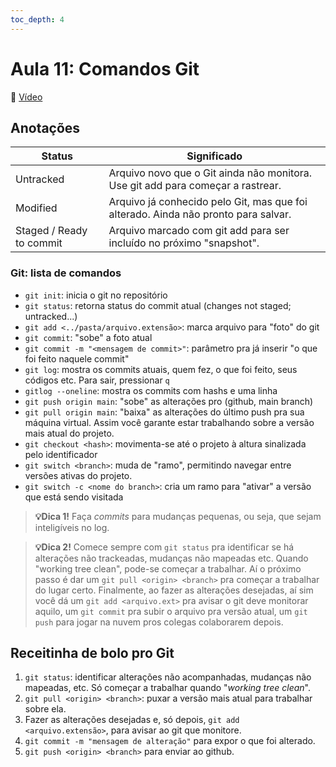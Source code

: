 ```yaml
---
toc_depth: 4
---
```


# Aula 11: Comandos Git
🔗 [Vídeo](https://www.youtube.com/watch?v=KiV-_U4JKEs)

## Anotações

| Status                   | Significado                                                                 |
|--------------------------|-----------------------------------------------------------------------------|
| Untracked                | Arquivo novo que o Git ainda não monitora. Use git add para começar a rastrear. |
| Modified                 | Arquivo já conhecido pelo Git, mas que foi alterado. Ainda não pronto para salvar. |
| Staged / Ready to commit | Arquivo marcado com git add para ser incluído no próximo "snapshot".        |

### Git: lista de comandos

- `git init`: inicia o git no repositório
- `git status`: retorna status do commit atual (changes not staged; untracked...)
- `git add <../pasta/arquivo.extensão>`: marca arquivo para "foto" do git
- `git commit`: "sobe" a foto atual
- `git commit -m "<mensagem de commit>"`: parâmetro pra já inserir "o que foi feito naquele commit"
- `git log`: mostra os commits atuais, quem fez, o que foi feito, seus códigos etc. Para sair, pressionar `q`
- `gitlog --oneline`: mostra os commits com hashs e uma linha
- `git push origin main`: "sobe" as alterações pro <origin main> (github, main branch)
- `git pull origin main`: "baixa" as alterações do último push pra sua máquina virtual. Assim você garante estar trabalhando sobre a versão mais atual do projeto.
- `git checkout <hash>`: movimenta-se até o projeto à altura sinalizada pelo identificador <hash>
- `git switch <branch>`: muda de "ramo", permitindo navegar entre versões ativas do projeto.
- `git switch -c <nome do branch>`: cria um ramo para "ativar" a versão <hash> que está sendo visitada

> **💡Dica 1!** Faça _commits_ para mudanças pequenas, ou seja, que sejam inteligíveis no log.


> **💡Dica 2!** Comece sempre com `git status` pra identificar se há alterações não trackeadas, mudanças não mapeadas etc. Quando "working tree clean", pode-se começar a trabalhar. Aí o próximo passo é dar um `git pull <origin> <branch>` pra começar a trabalhar do lugar certo. Finalmente, ao fazer as alterações desejadas, aí sim você dá um `git add <arquivo.ext>` pra avisar o git deve monitorar aquilo, um `git commit` pra subir o arquivo pra versão atual, um `git push` para jogar na nuvem pros colegas colaborarem depois.

## Receitinha de bolo pro Git
1. `git status`: identificar alterações não acompanhadas, mudanças não mapeadas, etc. Só começar a trabalhar quando "_working tree clean_".
2. `git pull <origin> <branch>`: puxar a versão mais atual para trabalhar sobre ela.
3. Fazer as alterações desejadas e, só depois, `git add <arquivo.extensão>`, para avisar ao git que monitore.
4. `git commit -m "mensagem de alteração"` para expor o que foi alterado.
5. `git push <origin> <branch>` para enviar ao github.

